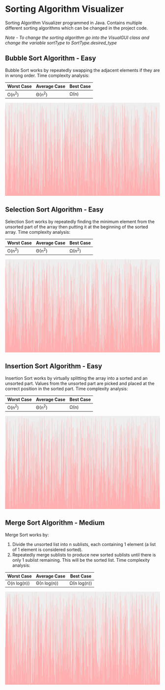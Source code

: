 # Sorting Algorithm Visualizer
Sorting Algorithm Visualizer programmed in Java. Contains multiple different sorting algorithms which can be changed in the project code.

*Note - To change the sorting algorithm go into the VisualGUI class and change the variable sortType to SortType.desired_type*

## Bubble Sort Algorithm - Easy
Bubble Sort works by repeatedly swapping the adjacent elements if they are in wrong order.
Time complexity analysis:

|Worst Case|Average Case|Best Case|
|---|---|---|
|O(n<sup>2</sup>)|Θ(n<sup>2</sup>)|Ω(n)|

![Bubble Sort Gif](src/Assets/BubbleSortGif.gif)

## Selection Sort Algorithm - Easy
Selection Sort works by repeatedly finding the minimum element from the unsorted part of the array then putting it at the beginning of the sorted array.
Time complexity analysis:

|Worst Case|Average Case|Best Case|
|---|---|---|
|O(n<sup>2</sup>)|Θ(n<sup>2</sup>)|Ω(n<sup>2</sup>)|

![Selection Sort Gif](src/Assets/SelectionSortGif.gif)

## Insertion Sort Algorithm - Easy
Insertion Sort works by virtually splitting the array into a sorted and an unsorted part. Values from the unsorted part are picked and placed at the correct position in the sorted part.
Time complexity analysis:

|Worst Case|Average Case|Best Case|
|---|---|---|
|O(n<sup>2</sup>)|Θ(n<sup>2</sup>)|Ω(n)|

![Insertion Sort Gif](src/Assets/InsertionSortGif.gif)

## Merge Sort Algorithm - Medium
Merge Sort works by:
1. Divide the unsorted list into n sublists, each containing 1 element (a list of 1 element is considered sorted).
2. Repeatedly merge sublists to produce new sorted sublists until there is only 1 sublist remaining. This will be the sorted list.
Time complexity analysis:

|Worst Case|Average Case|Best Case|
|---|---|---|
|O(n log(n))|Θ(n log(n))|Ω(n log(n))|

![Merge Sort Gif](src/Assets/MergeSortGif.gif)
